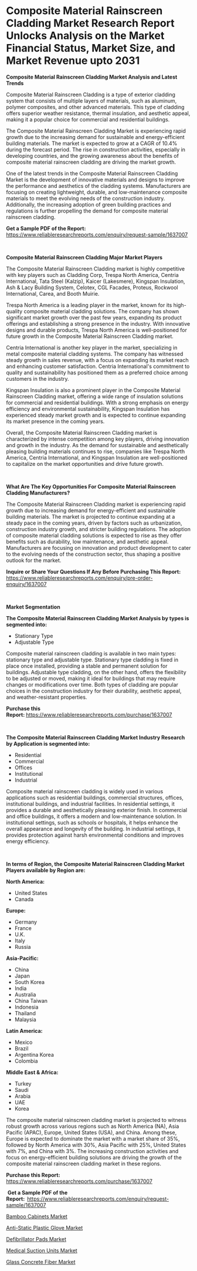 <p><h1>Composite Material Rainscreen Cladding Market Research Report Unlocks Analysis on the Market Financial Status, Market Size, and Market Revenue upto 2031</h1></p><p><strong>Composite Material Rainscreen Cladding Market Analysis and Latest Trends</strong></p>
<p><p>Composite Material Rainscreen Cladding is a type of exterior cladding system that consists of multiple layers of materials, such as aluminum, polymer composites, and other advanced materials. This type of cladding offers superior weather resistance, thermal insulation, and aesthetic appeal, making it a popular choice for commercial and residential buildings.</p><p>The Composite Material Rainscreen Cladding Market is experiencing rapid growth due to the increasing demand for sustainable and energy-efficient building materials. The market is expected to grow at a CAGR of 10.4% during the forecast period. The rise in construction activities, especially in developing countries, and the growing awareness about the benefits of composite material rainscreen cladding are driving the market growth.</p><p>One of the latest trends in the Composite Material Rainscreen Cladding Market is the development of innovative materials and designs to improve the performance and aesthetics of the cladding systems. Manufacturers are focusing on creating lightweight, durable, and low-maintenance composite materials to meet the evolving needs of the construction industry. Additionally, the increasing adoption of green building practices and regulations is further propelling the demand for composite material rainscreen cladding.</p></p>
<p><strong>Get a Sample PDF of the Report:&nbsp;</strong> <a href="https://www.reliableresearchreports.com/enquiry/request-sample/1637007">https://www.reliableresearchreports.com/enquiry/request-sample/1637007</a></p>
<p>&nbsp;</p>
<p><strong>Composite Material Rainscreen Cladding Major Market Players</strong></p>
<p><p>The Composite Material Rainscreen Cladding market is highly competitive with key players such as Cladding Corp, Trespa North America, Centria International, Tata Steel (Kalzip), Kaicer (Lakesmere), Kingspan Insulation, Ash & Lacy Building System, Celotex, CGL Facades, Proteus, Rockwool International, Carea, and Booth Muirie. </p><p>Trespa North America is a leading player in the market, known for its high-quality composite material cladding solutions. The company has shown significant market growth over the past few years, expanding its product offerings and establishing a strong presence in the industry. With innovative designs and durable products, Trespa North America is well-positioned for future growth in the Composite Material Rainscreen Cladding market.</p><p>Centria International is another key player in the market, specializing in metal composite material cladding systems. The company has witnessed steady growth in sales revenue, with a focus on expanding its market reach and enhancing customer satisfaction. Centria International's commitment to quality and sustainability has positioned them as a preferred choice among customers in the industry.</p><p>Kingspan Insulation is also a prominent player in the Composite Material Rainscreen Cladding market, offering a wide range of insulation solutions for commercial and residential buildings. With a strong emphasis on energy efficiency and environmental sustainability, Kingspan Insulation has experienced steady market growth and is expected to continue expanding its market presence in the coming years.</p><p>Overall, the Composite Material Rainscreen Cladding market is characterized by intense competition among key players, driving innovation and growth in the industry. As the demand for sustainable and aesthetically pleasing building materials continues to rise, companies like Trespa North America, Centria International, and Kingspan Insulation are well-positioned to capitalize on the market opportunities and drive future growth.</p></p>
<p>&nbsp;</p>
<p><strong>What Are The Key Opportunities For Composite Material Rainscreen Cladding Manufacturers?</strong></p>
<p><p>The Composite Material Rainscreen Cladding market is experiencing rapid growth due to increasing demand for energy-efficient and sustainable building materials. The market is projected to continue expanding at a steady pace in the coming years, driven by factors such as urbanization, construction industry growth, and stricter building regulations. The adoption of composite material cladding solutions is expected to rise as they offer benefits such as durability, low maintenance, and aesthetic appeal. Manufacturers are focusing on innovation and product development to cater to the evolving needs of the construction sector, thus shaping a positive outlook for the market.</p></p>
<p><strong>Inquire or Share Your Questions If Any Before Purchasing This Report:</strong> <a href="https://www.reliableresearchreports.com/enquiry/pre-order-enquiry/1637007">https://www.reliableresearchreports.com/enquiry/pre-order-enquiry/1637007</a></p>
<p>&nbsp;</p>
<p><strong>Market Segmentation</strong></p>
<p><strong>The Composite Material Rainscreen Cladding Market Analysis by types is segmented into:</strong></p>
<p><ul><li>Stationary Type</li><li>Adjustable Type</li></ul></p>
<p><p>Composite material rainscreen cladding is available in two main types: stationary type and adjustable type. Stationary type cladding is fixed in place once installed, providing a stable and permanent solution for buildings. Adjustable type cladding, on the other hand, offers the flexibility to be adjusted or moved, making it ideal for buildings that may require changes or modifications over time. Both types of cladding are popular choices in the construction industry for their durability, aesthetic appeal, and weather-resistant properties.</p></p>
<p><strong>Purchase this Report:&nbsp;</strong><a href="https://www.reliableresearchreports.com/purchase/1637007">https://www.reliableresearchreports.com/purchase/1637007</a></p>
<p>&nbsp;</p>
<p><strong>The Composite Material Rainscreen Cladding Market Industry Research by Application is segmented into:</strong></p>
<p><ul><li>Residential</li><li>Commercial</li><li>Offices</li><li>Institutional</li><li>Industrial</li></ul></p>
<p><p>Composite material rainscreen cladding is widely used in various applications such as residential buildings, commercial structures, offices, institutional buildings, and industrial facilities. In residential settings, it provides a durable and aesthetically pleasing exterior finish. In commercial and office buildings, it offers a modern and low-maintenance solution. In institutional settings, such as schools or hospitals, it helps enhance the overall appearance and longevity of the building. In industrial settings, it provides protection against harsh environmental conditions and improves energy efficiency.</p></p>
<p>&nbsp;</p>
<p><strong>In terms of Region, the Composite Material Rainscreen Cladding Market Players available by Region are:</strong></p>
<p>
    <p> <strong> North America: </strong>
        <ul>
            <li>United States</li>
            <li>Canada</li>
        </ul>
        </p> 
    <p> <strong> Europe: </strong>
        <ul>
            <li>Germany</li>
            <li>France</li>
            <li>U.K.</li>
            <li>Italy</li>
            <li>Russia</li>
        </ul>
        </p> 
    <p> <strong> Asia-Pacific: </strong>
        <ul>
            <li>China</li>
            <li>Japan</li>
            <li>South Korea</li>
            <li>India</li>
            <li>Australia</li>
            <li>China Taiwan</li>
            <li>Indonesia</li>
            <li>Thailand</li>
            <li>Malaysia</li>
        </ul>
        </p> 
    <p> <strong> Latin America: </strong>
        <ul>
            <li>Mexico</li>
            <li>Brazil</li>
            <li>Argentina Korea</li>
            <li>Colombia</li>
        </ul>
        </p> 
    <p> <strong> Middle East & Africa: </strong>
        <ul>
            <li>Turkey</li>
            <li>Saudi</li>
            <li>Arabia</li>
            <li>UAE</li>
            <li>Korea</li>
        </ul>
    </p>
    </p>
<p><p>The composite material rainscreen cladding market is projected to witness robust growth across various regions such as North America (NA), Asia Pacific (APAC), Europe, United States (USA), and China. Among these, Europe is expected to dominate the market with a market share of 35%, followed by North America with 30%, Asia Pacific with 25%, United States with 7%, and China with 3%. The increasing construction activities and focus on energy-efficient building solutions are driving the growth of the composite material rainscreen cladding market in these regions.</p></p>
<p><strong>Purchase this Report: </strong><a href="https://www.reliableresearchreports.com/purchase/1637007">https://www.reliableresearchreports.com/purchase/1637007</a></p>
<p>&nbsp;<strong>Get a Sample PDF of the Report:&nbsp;&nbsp;</strong><a href="https://www.reliableresearchreports.com/enquiry/request-sample/1637007">https://www.reliableresearchreports.com/enquiry/request-sample/1637007</a></p>
<p><strong></strong></p>
<p><p><a href="https://issuu.com/reportprime-2/docs/bamboo-cabinets-market-size-2030.pptx">Bamboo Cabinets Market</a></p><p><a href="https://issuu.com/reportprime-2/docs/anti-static-plastic-glove-market-size-2030.pptx">Anti-Static Plastic Glove Market</a></p><p><a href="https://medium.com/@madelynhowe_34212/defibrillator-pads-market-furnishes-information-on-market-share-market-trends-and-market-growth-a4c2394a7c45">Defibrillator Pads Market</a></p><p><a href="https://medium.com/@madelynhowe_34212/medical-suction-units-market-insight-market-trends-growth-forecasted-from-2024-to-2031-c1e1c1a23085">Medical Suction Units Market</a></p><p><a href="https://github.com/jhcraigie/Market-Research-Report-List-1/blob/main/glass-concrete-fiber-market.md">Glass Concrete Fiber Market</a></p></p>
